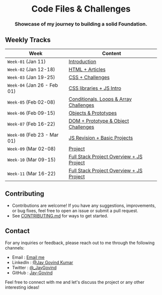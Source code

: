 <h1 align="center">Code Files & Challenges</h1>

<h3 align="center">
  Showcase of my journey to building a solid Foundation.
</h3>

## Weekly Tracks

| **Week**                    | **Content**                                                     |
| --------------------------- | --------------------------------------------------------------- |
| `Week-01` (Jan 11)          | [Introduction](./week-01/README.md)                             |
| `Week-02` (Jan 12-18)       | [HTML + Articles](./week-02/README.md)                          |
| `Week-03` (Jan 19-25)       | [CSS + Challenges](./week-03/README.md)                         |
| `Week-04` (Jan 26 - Feb 01) | [CSS libraries + JS Intro](./week-04/README.md)                 |
| `Week-05` (Feb 02-08)       | [Conditionals, Loops & Array Challenges](./week-05/README.md)   |
| `Week-06` (Feb 09-15)       | [Objects & Prototypes](./week-06/README.md)                     |
| `Week-07` (Feb 16-22)       | [DOM + Prototype & Object Challenges](./week-07/README.md)      |
| `Week-08` (Feb 23 - Mar 01) | [JS Revision + Basic Projects](./week-08/README.md)             |
| `Week-09` (Mar 02-08)       | [Project](./week-09/README.md)                                  |
| `Week-10` (Mar 09-15)       | [Full Stack Project Overview + JS Project](./week-10/README.md) |
| `Week-11` (Mar 16-22)       | [Full Stack Project Overview + JS Project](./week-11/README.md) |

## Contributing

- Contributions are welcome! If you have any suggestions, improvements, or bug fixes, feel free to open an issue or submit a pull request.
- See [CONTRIBUTING.md](../CONTRIBUTING.md) for ways to get started.

## Contact

For any inquiries or feedback, please reach out to me through the following channels:

- Email : [Email me](mailto:govind.iq@gmail.com)
- LinkedIn : [@Jay Govind Kumar](https://www.linkedin.com/in/govind-jay)
- Twitter : [@\_JayGovind](https://twitter.com/_JayGovind)
- GitHub : [Jay-Govind](https://www.github.com/Jay-Govind-Kumar)

Feel free to connect with me and let's discuss the project or any other interesting ideas!
